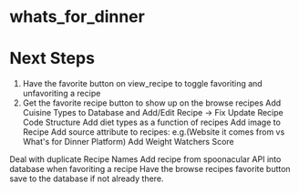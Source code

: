 # whats_for_dinner

# Next Steps
1. Have the favorite button on view_recipe to toggle favoriting and unfavoriting a recipe
2. Get the favorite recipe button to show up on the browse recipes
Add Cuisine Types to Database and Add/Edit Recipe
-> 
Fix Update Recipe Code Structure
Add diet types as a function of recipes
Add image to Recipe
Add source attribute to recipes: e.g.(Website it comes from vs What's for Dinner Platform)
Add Weight Watchers Score


Deal with duplicate Recipe Names
Add recipe from spoonacular API into database when favoriting a recipe
Have the browse recipes favorite button save to the database if not already there. 